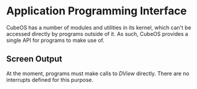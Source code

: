 # Application Programming Interface

CubeOS has a number of modules and utilities in its kernel, which can't be accessed directly by programs outside of it. As such, CubeOS provides a single API for programs to make use of.

## Screen Output

At the moment, programs must make calls to *DView* directly. There are no interrupts defined for this purpose.


